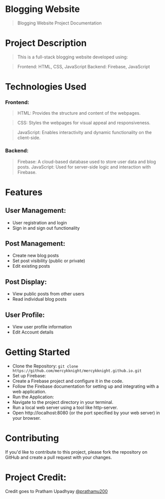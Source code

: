 # Blogging Website
> Blogging Website Project Documentation

# Project Description
> This is a full-stack blogging website developed using:

> Frontend: HTML, CSS, JavaScript
> Backend: Firebase, JavaScript

# Technologies Used
### Frontend:
> HTML: Provides the structure and content of the webpages.

> CSS: Styles the webpages for visual appeal and responsiveness.

> JavaScript: Enables interactivity and dynamic functionality on the client-side.
### Backend:
> Firebase: A cloud-based database used to store user data and blog posts.
> JavaScript: Used for server-side logic and interaction with Firebase.

# Features
## User Management:
  * User registration and login
  * Sign in and sign out functionality
## Post Management:
  * Create new blog posts
  * Set post visibility (public or private)
  * Edit existing posts
## Post Display:
  * View public posts from other users
  * Read individual blog posts
## User Profile:
  * View user profile information
  * Edit Account details

# Getting Started
 - Clone the Repository:
`git clone https://github.com/mercykknight/mercykknight.github.io.git`
 - Set up Firebase:
 - Create a Firebase project and configure it in the code.
 - Follow the Firebase documentation for setting up and integrating with a web application.
 - Run the Application:
 - Navigate to the project directory in your terminal.
 - Run a local web server using a tool like http-server.
 - Open http://localhost:8080 (or the port specified by your web server) in your browser.

# Contributing
If you'd like to contribute to this project, please fork the repository on GitHub and create a pull request with your changes.

# Project Credit:
Credit goes to Pratham Upadhyay [@prathamu200](https://github.com/prathamu200)
